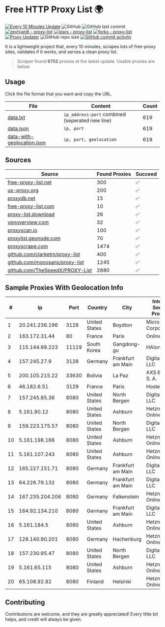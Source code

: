 
# Free HTTP Proxy List 🌍

[![Every 10 Minutes Update](https://github.com/mertguvencli/http-proxy-list/actions/workflows/main.yml/badge.svg?branch=main)](https://github.com/mertguvencli/http-proxy-list/actions/workflows/main.yml)
![GitHub](https://img.shields.io/github/license/mertguvencli/http-proxy-list)
![GitHub last commit](https://img.shields.io/github/last-commit/mertguvencli/http-proxy-list)
[![zevtyardt - proxy-list](https://img.shields.io/static/v1?label=zevtyardt&message=proxy-list&color=blue&logo=github)](https://github.com/zevtyardt/proxy-list "Go to GitHub repo")
[![stars - proxy-list](https://img.shields.io/github/stars/zevtyardt/proxy-list?style=social)](https://github.com/zevtyardt/proxy-list)
[![forks - proxy-list](https://img.shields.io/github/forks/zevtyardt/proxy-list?style=social)](https://github.com/zevtyardt/proxy-list)
[![Proxy Updater](https://github.com/zevtyardt/proxy-list/workflows/Proxy%20Updater/badge.svg)](https://github.com/zevtyardt/proxy-list/actions?query=workflow:"Proxy+Updater")
![GitHub repo size](https://img.shields.io/github/repo-size/zevtyardt/proxy-list)
[![GitHub commit activity](https://img.shields.io/github/commit-activity/m/zevtyardt/proxy-list?logo=commits)](https://github.com/zevtyardt/proxy-list/commits/main)

It is a lightweight project that, every 10 minutes, scrapes lots of free-proxy sites, validates if it works, and serves a clean proxy list.

> Scraper found **6752** proxies at the latest update. Usable proxies are below.

## Usage

Click the file format that you want and copy the URL.

|File|Content|Count|
|----|-------|-----|
|[data.txt](https://raw.githubusercontent.com/mertguvencli/http-proxy-list/main/proxy-list/data.txt)|`ip_address:port` combined (seperated new line)|619|
|[data.json](https://raw.githubusercontent.com/mertguvencli/http-proxy-list/main/proxy-list/data.json)|`ip, port`|619|
|[data-with-geolocation.json](https://raw.githubusercontent.com/mertguvencli/http-proxy-list/main/proxy-list/data-with-geolocation.json)|`ip, port, geolocation`|619|

## Sources

|Source|Found Proxies|Succeed|
|------|-------------|-------|
|[free-proxy-list.net](https://free-proxy-list.net)|300|✅|
|[us-proxy.org](https://www.us-proxy.org)|200|✅|
|[proxydb.net](http://proxydb.net)|15|✅|
|[free-proxy-list.com](https://free-proxy-list.com/?page=&port=&type%5B%5D=http&type%5B%5D=https&up_time=0&search=Search)|10|✅|
|[proxy-list.download](https://www.proxy-list.download/HTTP)|26|✅|
|[vpnoverview.com](https://vpnoverview.com/privacy/anonymous-browsing/free-proxy-servers)|32|✅|
|[proxyscan.io](https://www.proxyscan.io)|100|✅|
|[proxylist.geonode.com](https://proxylist.geonode.com/api/proxy-list?limit=300&page=1&sort_by=lastChecked&sort_type=desc&protocols=http,https)|70|✅|
|[proxyscrape.com](https://api.proxyscrape.com/v2/?request=displayproxies&protocol=http&timeout=10000&country=all&ssl=all&anonymity=all)|1474|✅|
|[github.com/clarketm/proxy-list](https://raw.githubusercontent.com/clarketm/proxy-list/master/proxy-list-raw.txt)|400|✅|
|[github.com/monosans/proxy-list](https://raw.githubusercontent.com/monosans/proxy-list/main/proxies/http.txt)|1245|✅|
|[github.com/TheSpeedX/PROXY-List](https://raw.githubusercontent.com/TheSpeedX/PROXY-List/master/http.txt)|2880|✅|


## Sample Proxies With Geolocation Info

|#|Ip|Port|Country|City|Internet Service Provider|
|-|--|----|-------|----|-------------------------|
|1|20.241.236.196|3128|United States|Boydton|Microsoft Corporation|
|2|163.172.31.44|80|France|Paris|Online S.A.S.|
|3|115.144.99.223|11119|South Korea|Gangdong-gu|HAIonNet|
|4|157.245.27.9|3128|Germany|Frankfurt am Main|DigitalOcean, LLC|
|5|200.105.215.22|33630|Bolivia|La Paz|AXS Bolivia S. A.|
|6|46.182.6.51|3129|France|Paris|Hosteur SAS|
|7|157.245.85.36|8080|United States|North Bergen|DigitalOcean, LLC|
|8|5.161.90.12|8080|United States|Ashburn|Hetzner Online GmbH|
|9|159.223.175.57|8080|United States|North Bergen|DigitalOcean, LLC|
|10|5.161.198.166|8080|United States|Ashburn|Hetzner Online GmbH|
|11|5.161.107.243|8080|United States|Ashburn|Hetzner Online GmbH|
|12|165.227.151.71|8080|Germany|Frankfurt am Main|DigitalOcean, LLC|
|13|64.226.79.132|8080|Germany|Frankfurt am Main|DigitalOcean, LLC|
|14|167.235.204.206|8080|Germany|Falkenstein|Hetzner Online GmbH|
|15|164.92.134.210|8080|Germany|Frankfurt am Main|DigitalOcean, LLC|
|16|5.161.184.5|8080|United States|Ashburn|Hetzner Online GmbH|
|17|128.140.90.201|8080|Germany|Hachenburg|Hetzner Online GmbH|
|18|157.230.95.47|8080|United States|North Bergen|DigitalOcean, LLC|
|19|5.161.65.115|8080|United States|Ashburn|Hetzner Online GmbH|
|20|65.108.92.82|8080|Finland|Helsinki|Hetzner Online GmbH|



## Contributing

Contributions are welcome, and they are greatly appreciated! Every
little bit helps, and credit will always be given.

